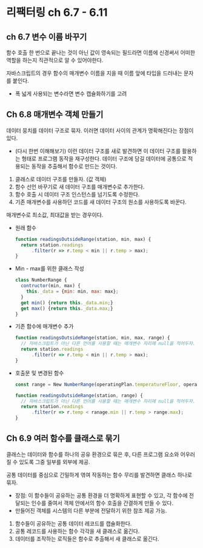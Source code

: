 # 리팩터링 ch 6.7 - 6.11

## ch 6.7 변수 이름 바꾸기

함수 호출 한 번으로 끝나는 것이 아닌 값이 영속되는 필드라면 이름에 신경써서 어떠한 역할을 하는지 직관적으로 알 수 있어야한다.

자바스크립트의 경우 함수의 매개변수 이름을 지을 때 이름 앞에 타입을 드러내는 문자를 붙인다. 

- 폭 넓게 사용되는 변수라면 변수 캡슐화하기를 고려



## Ch 6.8 매개변수 객체 만들기

데이터 뭉치를 데이터 구조로 묶자. 이러면 데이터 사이의 관계가 명확해진다는 장점이 있다.

- (다시 한번 이해해보기) 이런 데이터 구조를 새로 발견하면 이 데이터 구조를 활용하는 형태로 프로그램 동작을 재구성한다. 데이터 구조에 담길 데이터에 공통으로 적용되는 동작을 추출해서 함수로 만드는 것이다.

1. 클래스로 데이터 구조를 만들자. (값 객체)
2. 함수 선언 바꾸기로 새 데이터 구조를 매개변수로 추가한다.
3. 함수 호출 시 데이터 구조 인스턴스를 넘기도록 수정한다.
4. 기존 매개변수를 사용하던 코드를 새 데이터 구조의 원소를 사용하도록 바꾼다.

매개변수로 최소값, 최대값을 받는 경우이다.

- 원래 함수

  ```javascript
  function readingsOutsideRange(station, min, max) {
    return station.readings
    	.filter(r => r.temp < min || r.temp > max);
  }

- Min - max를 위한 클래스 작성

  ```javascript
  class NumberRange {
    contructor(min, max) {
      this._data = {min: min, max: max};
    }
    get min() {return this._data.min;}
    get max() {return this._data.max;}
  }
  ```

- 기존 함수에 매개변수 추가

  ```javascript
  function readingsOutsideRange(station, min, max, range) {
    // 자바스크립트가 아닌 다른 언어를 사용할 때는 매개변수 자리에 null을 적어두자.
    return station.readings 
    	.filter(r => r.temp < min || r.temp > max);
  }
  ```

- 호출문 및 변경된 함수

  ```javascript
  const range = New NumberRange(operatingPlan.temperatureFloor, operationPlan.temperatureCeiling);
  
  function readingsOutsideRange(station, range) {
    // 자바스크립트가 아닌 다른 언어를 사용할 때는 매개변수 자리에 null을 적어두자.
    return station.readings 
    	.filter(r => r.temp < ranage.min || r.temp > range.max);
  }
  ```



## Ch 6.9 여러 함수를 클래스로 묶기

클래스는 데이터와 함수를 하나의 공유 환경으로 묶은 후, 다른 프로그램 요소와 어우러질 수 있도록 그중 일부를 외부에 제공.

공통 데이터를 중심으로 긴밀하게 엮여 작동하는 함수 무리를 발견하면 클래스 하나로 묶자. 

- 장점: 이 함수들이 공유하는 공통 환경을 더 명확하게 표현할 수 있고, 각 함수에 전달되는 인수를 줄여서 객체 안에서의 함수 호출을 간결하게 만들 수 있다.
- 만들어진 객체를 시스템의 다른 부분에 전달하기 위한 참조 제공 가능.

1. 함수들이 공유하는 공통 데이터 레코드를 캡슐화한다.
2. 공통 레코드를 사용하는 함수 각각을 새 클래스로 옮긴다.
3. 데이터를 조작하는 로직들은 함수로 추출해서 새 클래스로 옮긴다.
